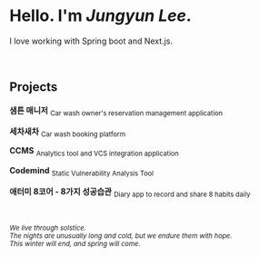 # Hello. I'm _Jungyun Lee_.

I love working with Spring boot and Next.js.

<br/>

## Projects
**샘튼 매니저** <sub>Car wash owner's reservation management application</sub>

**세차새차** <sub>Car wash booking platform</sub>

**CCMS** <sub>Analytics tool and VCS integration application</sub>

**Codemind** <sub>Static Vulnerability Analysis Tool</sub>

**애터미 8코어 - 8가지 성공습관** <sub>Diary app to record and share 8 habits daily</sub>

<br/>

<sub>_We live through solstice.  
The nights are unusually long and cold, but we endure them with hope.  
This winter will end, and spring will come._</sub>
